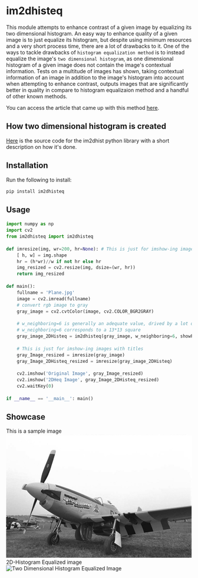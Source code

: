 # im2dhisteq
This module attempts to enhance contrast of a given image by equalizing its two dimensional histogram. An easy way to enhance quality of a given image is to just equalize its histogram, but despite using minimum resources and a very short process time, there are a lot of drawbacks to it.
One of the ways to tackle drawbacks of `histogram equalization method` is to instead equalize the image's `two dimensional histogram`, as one dimensional histogram of a given image does not contain the image's contextual information. Tests on a multitude of images has shown, taking contextual information of an image in addition to the image's histogram into account when attempting to enhance contrast, outputs images that are significantly better in quality in compare to histogram equalizaion method and a handful of other known methods.  
  
You can access the article that came up with this method [here](https://www.researchgate.net/publication/256822485_Two-dimensional_histogram_equalization_and_contrast_enhancement).

## How two dimensional histogram is created
[Here](https://github.com/Mamdasn/im2dhist) is the source code for the im2dhist python library with a short description on how it's done. 

## Installation

Run the following to install:

```python
pip install im2dhisteq
```

## Usage

```python
import numpy as np
import cv2
from im2dhisteq import im2dhisteq

def imresize(img, wr=200, hr=None): # This is just for imshow-ing images with titles
    [ h, w] = img.shape
    hr = (h*wr)//w if not hr else hr
    img_resized = cv2.resize(img, dsize=(wr, hr))
    return img_resized

def main():
    fullname = 'Plane.jpg'
    image = cv2.imread(fullname)
    # convert rgb image to gray
    gray_image = cv2.cvtColor(image, cv2.COLOR_BGR2GRAY)
    
    # w_neighboring=6 is generally an adequate value, drived by a lot of experimenting.
    # w_neighboring=6 corresponds to a 13*13 square
    gray_image_2DHisteq = im2dhisteq(gray_image, w_neighboring=6, showProgress = True)
    
    # This is just for imshow-ing images with titles
    gray_Image_resized = imresize(gray_image)
    gray_Image_2DHisteq_resized = imresize(gray_image_2DHisteq)

    cv2.imshow('Original Image', gray_Image_resized)
    cv2.imshow('2DHeq Image', gray_Image_2DHisteq_resized)
    cv2.waitKey(0)

if __name__ == '__main__': main()
```

## Showcase
This is a sample image  
![Plane.jpg Image](https://raw.githubusercontent.com/Mamdasn/im2dhisteq/main/assets/Plane.jpg "Plane.jpg Image")  
2D-Histogram Equalized image  
![Two Dimensional Histogram Equalized Image](https://raw.githubusercontent.com/Mamdasn/im2dhisteq/main/assets/Plane-big-2D-Histogram.jpeg "Two Dimensional Histogram Equalized Image")
